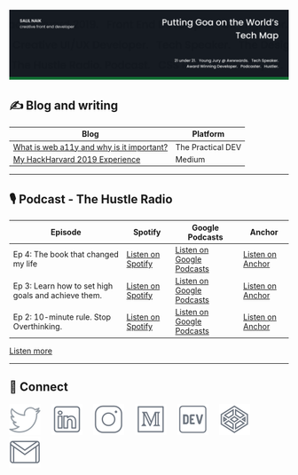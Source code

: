 ![Cover Image](./images/cover.png) 
## ✍ Blog and writing

| Blog                                                                                                                | Platform          |
| ------------------------------------------------------------------------------------------------------------------- | ----------------- |
| [What is web a11y and why is it important?](https://dev.to/salilnaik/what-is-web-a11y-and-why-is-it-important-4fic) | The Practical DEV |
| [My HackHarvard 2019 Experience](https://medium.com/@salil.naik27/my-hackharvard-2019-experience-da1b64f4e5c5)      | Medium            |

<hr>

## 🎙 Podcast - The Hustle Radio

| Episode | Spotify | Google Podcasts | Anchor |
| ------- | ------- | --------------- | ------ |
| Ep 4: The book that changed my life | [Listen on Spotify](https://open.spotify.com/episode/7Kx0Da9k4Vzk8sibAkIEDb?si=Og9a4MUxQ-Gdp0yyRLniHQ) | [Listen on Google Podcasts](https://podcasts.google.com/feed/aHR0cHM6Ly9hbmNob3IuZm0vcy9mNGEwYmI0L3BvZGNhc3QvcnNz/episode/YzI4ZjU1NzQtYjA3Yi00YjU5LTk3ODQtOTMyMmExNTRjNDY5?sa=X&ved=0CAQQ8qgGahcKEwjo6a6Y-5PuAhUAAAAAHQAAAAAQAQ) | [Listen on Anchor](https://anchor.fm/the-hustle-radio/episodes/Ep-4-The-book-that-changed-my-life-eoe8ol) | 
| Ep 3: Learn how to set high goals and achieve them. | [Listen on Spotify](https://open.spotify.com/episode/6x7YOmOevNIpkl9IT5Vv2T?si=QsKwPIzCQRC_OwpdnXRmSw) | [Listen on Google Podcasts](https://podcasts.google.com/feed/aHR0cHM6Ly9hbmNob3IuZm0vcy9mNGEwYmI0L3BvZGNhc3QvcnNz/episode/MTBmMzg4MmMtYjYxNC00M2ZkLWJjZmYtMmQ0N2UyZDRiMWE0?sa=X&ved=0CAUQkfYCahcKEwigu9eg-5PuAhUAAAAAHQAAAAAQAQ) | [Listen on Anchor](https://anchor.fm/the-hustle-radio/episodes/Ep-3-Learn-how-to-set-high-goals-and-achieve-them-e9rcnt/a-a17mv4n) | 
| Ep 2: 10-minute rule. Stop Overthinking. | [Listen on Spotify](https://open.spotify.com/episode/2k2dqNncKN5cOslhu7iFUU?si=PnzVmwXkQn-8DprbF_Iyrg) | [Listen on Google Podcasts](https://podcasts.google.com/feed/aHR0cHM6Ly9hbmNob3IuZm0vcy9mNGEwYmI0L3BvZGNhc3QvcnNz/episode/MmVjMzQxYTUtZDI4ZS0xYTQzLTJiMmItZTEzZWVlMWYzYTJk?sa=X&ved=0CAUQkfYCahcKEwjQmZaL_JPuAhUAAAAAHQAAAAAQAQ) | [Listen on Anchor](https://anchor.fm/the-hustle-radio/episodes/Ep-2-10-minute-rule--Stop-Overthinking-e8ubut/a-a110oh4) | 

[Listen more](https://open.spotify.com/show/5NUCt7kFlBhtenJmPPMozK)

<hr>

## 🤝 Connect

[![Twitter](./icons/twitter.svg)](https://twitter.com/__salil_naik__) &nbsp;&nbsp;&nbsp;
[![LinkedIn](./icons/linkedin.svg)](https://www.linkedin.com/in/salilnaik/) &nbsp;&nbsp;&nbsp;
[![Instagram](./icons/instagram.svg)](https://www.instagram.com/_salilnaik_/) &nbsp;&nbsp;&nbsp;
[![Medium](./icons/medium.svg)](https://medium.com/@salil.naik27) &nbsp;&nbsp;&nbsp;
[![Dev](./icons/dev.svg)](https://dev.to/salilnaik) &nbsp;&nbsp;&nbsp;
[![Codepen](./icons/codepen.svg)](https://codepen.io/salilnaik) &nbsp;&nbsp;&nbsp;
[![Email](./icons/email.svg)](mailto:salil.naik27@gmail.com)

<!-- <br>

![Stats Card](https://github-readme-stats.vercel.app/api?username=salil-naik&show_icons=true&line_height=27&count_private=true&title_color=ffffff&text_color=c9cacc&icon_color=2bbc8a&bg_color=1d1f21)
   -->

<!--
**salil-naik/salil-naik** is a ✨ _special_ ✨ repository because its `README.md` (this file) appears on your GitHub profile.

Here are some ideas to get you started:

- 🔭 I’m currently working on ...
- 🌱 I’m currently learning ...
- 👯 I’m looking to collaborate on ...
- 🤔 I’m looking for help with ...
- 💬 Ask me about ...
- 📫 How to reach me: ...
- 😄 Pronouns: ...
- ⚡ Fun fact: ...
-->
